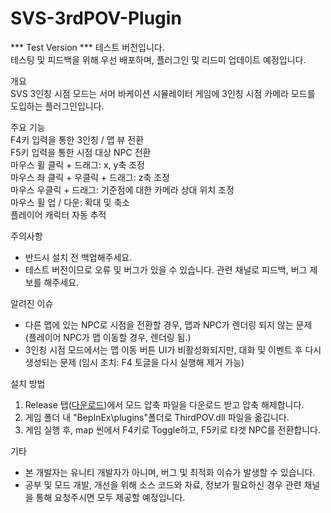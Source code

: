 # SVS-3rdPOV-Plugin

*** Test Version ***
테스트 버전입니다.  
테스팅 및 피드백을 위해 우선 배포하며, 플러그인 및 리드미 업데이트 예정입니다.  

개요  
SVS 3인칭 시점 모드는 서머 바케이션 시뮬레이터 게임에 3인칭 시점 카메라 모드를 도입하는 플러그인입니다.  

주요 기능  
F4키 입력을 통한 3인칭 / 맵 뷰 전환  
F5키 입력을 통한 시점 대상 NPC 전환  
마우스 휠 클릭 + 드래그: x, y축 조정  
마우스 좌 클릭 + 우클릭 + 드래그: z축 조정  
마우스 우클릭 + 드래그: 기준점에 대한 카메라 상대 위치 조정  
마우스 휠 업 / 다운: 확대 및 축소  
플레이어 캐릭터 자동 추적  

주의사항  
- 반드시 설치 전 백업해주세요.  
- 테스트 버전이므로 오류 및 버그가 있을 수 있습니다. 관련 채널로 피드백, 버그 제보를 해주세요.  

알려진 이슈  
- 다른 맵에 있는 NPC로 시점을 전환할 경우, 맵과 NPC가 렌더링 되지 않는 문제 (플레이어 NPC가 맵 이동할 경우, 렌더링 됨.)  
- 3인칭 시점 모드에서는 맵 이동 버튼 UI가 비활성화되지만, 대화 및 이벤트 후 다시 생성되는 문제 (임시 조치: F4 토글을 다시 실행해 제거 가능)  

설치 방법  
1. Release 탭(<a href="https://github.com/Junh2x/SVS-3rdPOV-Plugin/releases">다운로드</a>)에서 모드 압축 파일을 다운로드 받고 압축 해제합니다.  
2. 게임 폴더 내 "BepInEx\plugins\"폴더로 ThirdPOV.dll 파일을 옮깁니다.  
3. 게임 실행 후, map 씬에서 F4키로 Toggle하고, F5키로 타겟 NPC를 전환합니다.  

기타  
- 본 개발자는 유니티 개발자가 아니며, 버그 및 최적화 이슈가 발생할 수 있습니다.  
- 공부 및 모드 개발, 개선을 위해 소스 코드와 자료, 정보가 필요하신 경우 관련 채널을 통해 요청주시면 모두 제공할 예정입니다.
